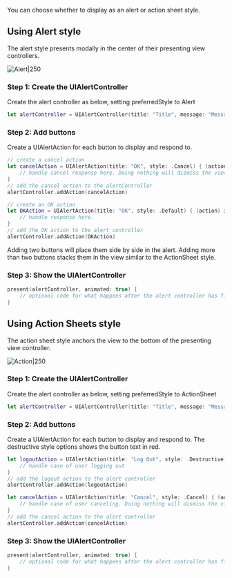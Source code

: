 You can choose whether to display as an alert or action sheet style. 

## Using Alert style

The alert style presents modally in the center of their presenting view controllers. 

![Alert|250](http://i.imgur.com/cMAZh9H.gif)

### Step 1: Create the UIAlertController

Create the alert controller as below, setting preferredStyle to Alert

```swift
let alertController = UIAlertController(title: "Title", message: "Message", preferredStyle: .Alert)
```

### Step 2: Add buttons

Create a UIAlertAction for each button to display and respond to.

```swift
// create a cancel action
let cancelAction = UIAlertAction(title: "OK", style: .Cancel) { (action) in
    // handle cancel response here. Doing nothing will dismiss the view.
}
// add the cancel action to the alertController
alertController.addAction(cancelAction)

// create an OK action
let OKAction = UIAlertAction(title: "OK", style: .Default) { (action) in
    // handle response here.
}
// add the OK action to the alert controller
alertController.addAction(OKAction)
```

Adding two buttons will place them side by side in the alert. Adding more than two buttons stacks them in the view similar to the ActionSheet style.


### Step 3: Show the UIAlertController

```swift
present(alertController, animated: true) {
    // optional code for what happens after the alert controller has finished presenting
}
```

## Using Action Sheets style

The action sheet style anchors the view to the bottom of the presenting view controller.

![Action|250](http://i.imgur.com/8JfoPh3.gif)

### Step 1: Create the UIAlertController

Create the alert controller as below, setting preferredStyle to ActionSheet

```swift
let alertController = UIAlertController(title: "Title", message: "Message", preferredStyle: .ActionSheet)
```

### Step 2: Add buttons

Create a UIAlertAction for each button to display and respond to. The destructive style options shows the button text in red.

```swift
let logoutAction = UIAlertAction(title: "Log Out", style: .Destructive) { (action) in
    // handle case of user logging out
}
// add the logout action to the alert controller
alertController.addAction(logoutAction)     

let cancelAction = UIAlertAction(title: "Cancel", style: .Cancel) { (action) in
    // handle case of user canceling. Doing nothing will dismiss the view.
}
// add the cancel action to the alert controller
alertController.addAction(cancelAction)
```

### Step 3: Show the UIAlertController

```swift
present(alertController, animated: true) {
    // optional code for what happens after the alert controller has finished presenting
}
```
